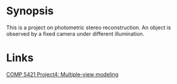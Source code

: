 # Synopsis
This is a project on photometric stereo reconstruction. An object is observed by a fixed camera under different illumination.

# Links
[COMP 5421 Project4: Multiple-view modeling](http://course.cs.ust.hk/comp5421)

